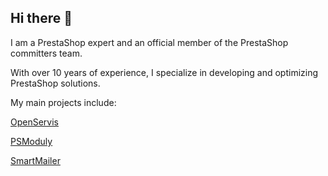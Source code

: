 ## Hi there 👋
I am a PrestaShop expert and an official member of the PrestaShop committers team.

With over 10 years of experience, I specialize in developing and optimizing PrestaShop solutions.

My main projects include:


<a href="https://www.openservis.cz/en/">OpenServis</a>

<a href="https://psmoduly.cz/">PSModuly</a>

<a href="https://smartmailer.cz/">SmartMailer</a>

<!--
**ShaiMagal/ShaiMagal** is a ✨ _special_ ✨ repository because its `README.md` (this file) appears on your GitHub profile.

Here are some ideas to get you started:

- 🔭 I’m currently working on ...
- 🌱 I’m currently learning ...
- 👯 I’m looking to collaborate on ...
- 🤔 I’m looking for help with ...
- 💬 Ask me about ...
- 📫 How to reach me: ...
- 😄 Pronouns: ...
- ⚡ Fun fact: ...
-->

